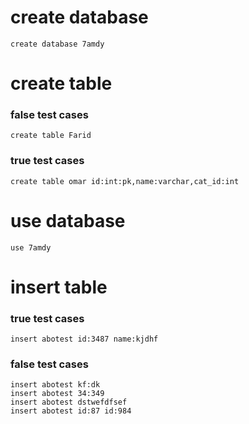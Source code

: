 # create database
```
create database 7amdy
```
# create table
### false test cases
```
create table Farid
```
### true test cases
```
create table omar id:int:pk,name:varchar,cat_id:int
```
# use database
```
use 7amdy
```
# insert table
### true test cases
```
insert abotest id:3487 name:kjdhf
```
### false test cases
```
insert abotest kf:dk
insert abotest 34:349
insert abotest dstwefdfsef
insert abotest id:87 id:984
```

